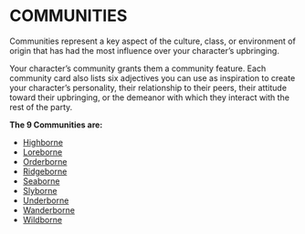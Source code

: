 # COMMUNITIES

Communities represent a key aspect of the culture, class, or environment of origin that has had the most influence over your character’s upbringing.

Your character’s community grants them a community feature. Each community card also lists six adjectives you can use as inspiration to create your character’s personality, their relationship to their peers, their attitude toward their upbringing, or the demeanor with which they interact with the rest of the party.

**The 9 Communities are:**

- [Highborne](../communities/Highborne.md)
- [Loreborne](../communities/Loreborne.md)
- [Orderborne](../communities/Orderborne.md)
- [Ridgeborne](../communities/Ridgeborne.md)
- [Seaborne](../communities/Seaborne.md)
- [Slyborne](../communities/Slyborne.md)
- [Underborne](../communities/Underborne.md)
- [Wanderborne](../communities/Wanderborne.md)
- [Wildborne](../communities/Wildborne.md)

